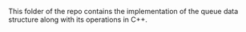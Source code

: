 This folder of the repo contains the implementation of the queue data structure along with its operations in C++.
